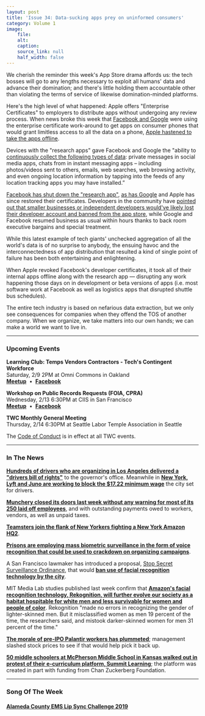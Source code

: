 ```yaml
---
layout: post
title: 'Issue 34: Data-sucking apps prey on uninformed consumers'
category: Volume 1
image:
    file: 
    alt: 
    caption: 
    source_link: null
    half_width: false
---
```


<!-- Content imported from: https://us11.campaign-archive.com/?e=dbff030191&u=194e57c175176cfd13007a197&id=a0cb71c5c3 -->

We cherish the reminder this week's App Store drama affords us: the tech bosses will go to any lengths necessary to exploit all humans'&nbsp;data and advance their domination; and there's little holding them accountable other than violating the terms of service of likewise domination-minded platforms.

<!--excerpt-->
  
Here's the high level of what happened: Apple offers "Enterprise Certificates" to employers to distribute apps without undergoing any review process. When news broke this week that [Facebook and Google](https://techcrunch.com/2019/01/30/googles-also-peddling-a-data-collector-through-apples-back-door/) were using the enterprise certificate work-around to get apps on consumer phones that would grant limitless access to all the data on a phone, [Apple hastened to take the apps offline](https://www.theverge.com/2019/1/30/18203551/apple-facebook-blocked-internal-ios-apps).  
  
Devices with the "research apps" gave Facebook and Google the&nbsp;"ability to [continuously collect the following types of data](https://techcrunch.com/2019/01/29/facebook-project-atlas/): private messages in social media apps, chats from in instant messaging apps – including photos/videos sent to others, emails, web searches, web browsing activity, and even ongoing location information by tapping into the feeds of any location tracking apps you may have installed.”&nbsp;  
  
[Facebook has shut&nbsp;down the "research app"](https://www.theverge.com/facebook/2019/1/30/18203349/facebook-research-app-apple-shutdown),&nbsp;[as has Google](https://www.theverge.com/2019/1/30/18204064/apple-google-monitoring-phone-usage-screenwise-meter)&nbsp;and Apple has since restored their certificates. Developers in the community have [pointed out that smaller businesses or independent developers would've likely lost their developer account and banned from the app store](https://twitter.com/marcoarment/status/1090632018159910912), while Google and Facebook resumed business as usual within hours thanks to back room executive bargains and special treatment.  
  
While this latest example of tech giants'&nbsp;unchecked aggregation&nbsp;of all the world's data is of no surprise to anybody, the ensuing havoc and the interconnectedness of app&nbsp;distribution that resulted a kind of single point of failure has been both entertaining and enlightening.  
  
When Apple revoked Facebook's developer certificates, it took all of their internal apps offline along with the research app — disrupting any work happening those days on in development or beta versions of apps (i.e. most software work at Facebook as well as logistics apps that disrupted shuttle bus schedules).  

The entire tech industry is based on nefarious data extraction, but we only see consequences for companies when they offend the TOS of another company. When we organize, we take matters into our own hands;&nbsp;we can make a world we want to live in.

***

###  Upcoming Events

 **Learning Club: Temps Vendors Contractors - Tech's Contingent Workforce**  
Saturday, 2/9 2PM at Omni Commons in Oakland  
[**Meetup**](https://www.meetup.com/Tech-Workers-Coalition/events/258459822/)&nbsp; •&nbsp; [**Facebook**](https://www.facebook.com/events/1119311634945128/)  
  
**Workshop on Public Records Requests (FOIA, CPRA)**  
Wednesday, 2/13 6:30PM at CIIS in San Francisco  
[**Meetup**](https://www.meetup.com/Tech-Workers-Coalition/events/258480728/)&nbsp; •&nbsp; [**Facebook**](https://www.facebook.com/events/2131655666915765/)  
  
**TWC Monthly General Meeting**  
Thursday, 2/14 6:30PM at Seattle Labor Temple Association in Seattle

The [Code of Conduct](https://techworkerscoalition.org/community-guide/) is in effect at all TWC events.

***

###  In The News

[**Hundreds of drivers who are organizing in Los Angeles delivered a "drivers bill of rights"**](https://abc7.com/traffic/rideshare-drivers-hoping-to-unionize-force-companies-to-improve-pay/5113751/) to the governor's office. Meanwhile in [**New York, Lyft and Juno are working to block the $17.22 minimum wage**](https://www.bloomberg.com/news/articles/2019-01-30/juno-sues-to-block-minimum-pay-rule-for-ride-share-drivers) the city set for drivers.  
  
[**Munchery closed its doors last week without any warning for most of its 250 laid off employees**](https://sf.eater.com/2019/1/28/18201398/munchery-employee-class-action-lawsuit-san-francisco), and with outstanding payments owed to workers, vendors, as well as unpaid taxes.  
  
[**Teamsters join the flank of New Yorkers fighting a New York Amazon HQ2**](https://gizmodo.com/teamsters-join-coalition-against-hq2-as-amazon-doubles-1832206048).  
  
[**Prisons are employing&nbsp;mass biometric surveillance in the form of voice recognition that could be used to crackdown on organizing campaigns**](https://theintercept.com/2019/01/30/prison-voice-prints-databases-securus/).  
  
A San Francisco lawmaker has introduced a proposal, [Stop Secret Surveillance Ordinance](https://cdn.vox-cdn.com/uploads/chorus_asset/file/13723917/ORD__Acquisition_of_Surveillance_Technology.pdf), that would [**ban use of facial recognition technology by the city**](https://gizmodo.com/san-francisco-lawmaker-moves-to-ban-citys-use-of-face-r-1832198883).  
  
MIT Media Lab studies published last week confirm that [**Amazon's facial recognition technology, Rekognition, will further evolve our society as a habitat hospitable for white men and less survivable for women and people of color**](https://www.nytimes.com/2019/01/24/technology/amazon-facial-technology-study.html). Rekognition "made no errors in recognizing the gender of lighter-skinned men. But it misclassified women as men 19 percent of the time, the researchers said, and mistook darker-skinned women for men 31 percent of the time."  
  
[**The morale of pre-IPO Palantir workers has plummeted**](https://www.bloomberg.com/news/articles/2019-01-31/palantir-slashes-its-own-stock-price-in-a-bid-to-boost-morale); management slashed stock prices to see if that would help pick it back up.  
  
[**50 middle schoolers at McPherson Middle School in Kansas walked out in protest of their e-curriculum platform, Summit Learning**](https://www.mcphersonsentinel.com/news/20190130/mms-students-stage-walkout-to-protest-summit); the platform was created in part with funding from Chan Zuckerberg Foundation.

***

### Song Of The Week

#### [**Alameda County EMS Lip Sync Challenge 2019**](https://www.youtube.com/watch?v=EObLWBNgem4)
